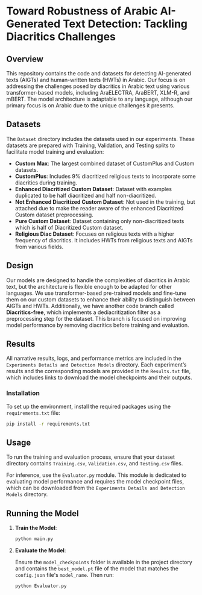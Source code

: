 # **Toward Robustness of Arabic AI-Generated Text Detection: Tackling Diacritics Challenges**


## Overview

This repository contains the code and datasets for detecting AI-generated texts (AIGTs) and human-written texts (HWTs) in Arabic. Our focus is on addressing the challenges posed by diacritics in Arabic text using various transformer-based models, including AraELECTRA, AraBERT, XLM-R, and mBERT. The model architecture is adaptable to any language, although our primary focus is on Arabic due to the unique challenges it presents.

## Datasets

The `Dataset` directory includes the datasets used in our experiments. These datasets are prepared with Training, Validation, and Testing splits to facilitate model training and evaluation:
- **Custom Max**: The largest combined dataset of CustomPlus and Custom datasets.
- **CustomPlus**: Includes 9% diacritized religious texts to incorporate some diacritics during training.
- **Enhanced Diacritized Custom Dataset**: Dataset with examples duplicated to be half diacritized and half non-diacritized.
- **Not Enhanced Diacritized Custom Dataset**: Not used in the training, but attached due to make the reader aware of the enhanced Diacritized Custom dataset preprocessing.
- **Pure Custom Dataset**: Dataset containing only non-diacritized texts which is half of Diacritized Custom dataset.
- **Religious Diac Dataset**: Focuses on religious texts with a higher frequency of diacritics. It includes HWTs from religious texts and AIGTs from various fields.

## Design

Our models are designed to handle the complexities of diacritics in Arabic text, but the architecture is flexible enough to be adapted for other languages. We use transformer-based pre-trained models and fine-tune them on our custom datasets to enhance their ability to distinguish between AIGTs and HWTs. Additionally, we have another code branch called **Diacritics-free**, which implements a dediacritization filter as a preprocessing step for the dataset. This branch is focused on improving model performance by removing diacritics before training and evaluation.

## Results

All narrative results, logs, and performance metrics are included in the `Experiments Details and Detection Models` directory. Each experiment’s results and the corresponding models are provided in the `Results.txt` file, which includes links to download the model checkpoints and their outputs.


### Installation

To set up the environment, install the required packages using the `requirements.txt` file:
```sh
pip install -r requirements.txt
```

## Usage

To run the training and evaluation process, ensure that your dataset directory contains `Training.csv`, `Validation.csv`, and `Testing.csv` files. 

For inference, use the `Evaluator.py` module. This module is dedicated to evaluating model performance and requires the model checkpoint files, which can be downloaded from the `Experiments Details and Detection Models` directory.
## Running the Model

1. **Train the Model**:

    ```sh
    python main.py
    ```

2. **Evaluate the Model**:

    Ensure the `model_checkpoints` folder is available in the project directory and contains the `best_model.pt` file of the model that matches the `config.json` file's `model_name`. Then run:

    ```sh
    python Evaluator.py
    ```

